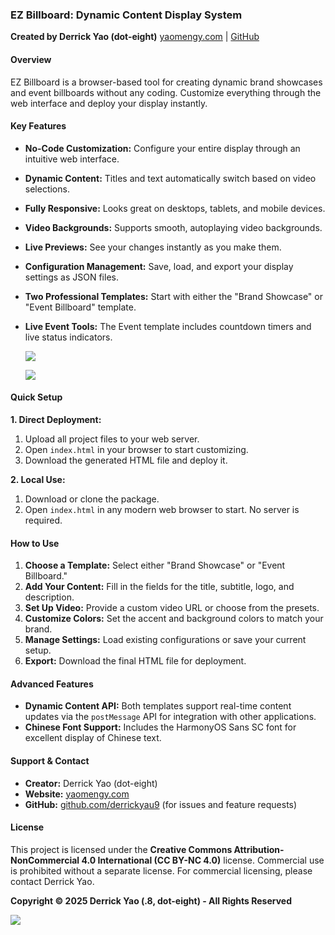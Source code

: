 ### EZ Billboard: Dynamic Content Display System

**Created by Derrick Yao (dot-eight)** [yaomengy.com](https://yaomengy.com) | [GitHub](https://github.com/derrickyau9)

#### Overview

EZ Billboard is a browser-based tool for creating dynamic brand showcases and event billboards without any coding. Customize everything through the web interface and deploy your display instantly.

#### Key Features

- **No-Code Customization:** Configure your entire display through an intuitive web interface.
- **Dynamic Content:** Titles and text automatically switch based on video selections.
- **Fully Responsive:** Looks great on desktops, tablets, and mobile devices.
- **Video Backgrounds:** Supports smooth, autoplaying video backgrounds.
- **Live Previews:** See your changes instantly as you make them.
- **Configuration Management:** Save, load, and export your display settings as JSON files.
- **Two Professional Templates:** Start with either the "Brand Showcase" or "Event Billboard" template.
- **Live Event Tools:** The Event template includes countdown timers and live status indicators.

  ![](https://cdn.4096.tech/demo.png)

  ![](https://cdn.4096.tech/demo_event.png)

#### Quick Setup

**1. Direct Deployment:**

1. Upload all project files to your web server.
2. Open `index.html` in your browser to start customizing.
3. Download the generated HTML file and deploy it.

**2. Local Use:**

1. Download or clone the package.
2. Open `index.html` in any modern web browser to start. No server is required.

#### How to Use

1. **Choose a Template:** Select either "Brand Showcase" or "Event Billboard."
2. **Add Your Content:** Fill in the fields for the title, subtitle, logo, and description.
3. **Set Up Video:** Provide a custom video URL or choose from the presets.
4. **Customize Colors:** Set the accent and background colors to match your brand.
5. **Manage Settings:** Load existing configurations or save your current setup.
6. **Export:** Download the final HTML file for deployment.

#### Advanced Features

- **Dynamic Content API:** Both templates support real-time content updates via the `postMessage` API for integration with other applications.
- **Chinese Font Support:** Includes the HarmonyOS Sans SC font for excellent display of Chinese text.

#### Support & Contact

- **Creator:** Derrick Yao (dot-eight)
- **Website:** [yaomengy.com](https://yaomengy.com)
- **GitHub:** [github.com/derrickyau9](https://github.com/derrickyau9) (for issues and feature requests)

#### License

This project is licensed under the **Creative Commons Attribution-NonCommercial 4.0 International (CC BY-NC 4.0)** license. Commercial use is prohibited without a separate license. For commercial licensing, please contact Derrick Yao.

**Copyright © 2025 Derrick Yao (.8, dot-eight) - All Rights Reserved**

![](https://cdn.4096.tech/dot-eight.png)

